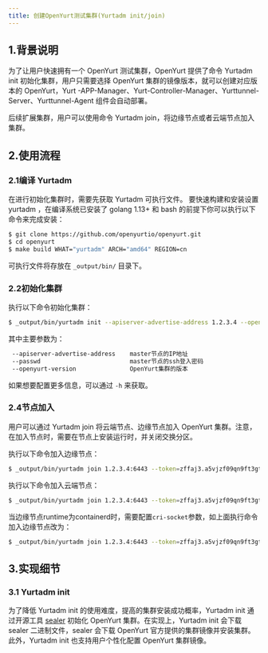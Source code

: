 ```yaml
---
title: 创建OpenYurt测试集群(Yurtadm init/join)
---
```


## 1.背景说明

为了让用户快速拥有一个 OpenYurt 测试集群，OpenYurt 提供了命令 Yurtadm init 初始化集群，用户只需要选择 OpenYurt 集群的镜像版本，就可以创建对应版本的 OpenYurt，Yurt -APP-Manager、Yurt-Controller-Manager、Yurttunnel-Server、Yurttunnel-Agent 组件会自动部署。

后续扩展集群，用户可以使用命令 Yurtadm join，将边缘节点或者云端节点加入集群。



## 2.使用流程

### 2.1编译 Yurtadm
在进行初始化集群时，需要先获取 Yurtadm 可执行文件。
要快速构建和安装设置 yurtadm ，在编译系统已安装了 golang 1.13+ 和 bash 的前提下你可以执行以下命令来完成安装：

```sh
$ git clone https://github.com/openyurtio/openyurt.git
$ cd openyurt
$ make build WHAT="yurtadm" ARCH="amd64" REGION=cn
```

可执行文件将存放在 `_output/bin/` 目录下。

### 2.2初始化集群

执行以下命令初始化集群：

```sh
$ _output/bin/yurtadm init --apiserver-advertise-address 1.2.3.4 --openyurt-version latest --passwd 1234
```

其中主要参数为：

```sh
 --apiserver-advertise-address    master节点的IP地址
 --passwd                         master节点的ssh登入密码
 --openyurt-version               OpenYurt集群的版本
```

如果想要配置更多信息，可以通过 `-h`  来获取。

### 2.4节点加入

用户可以通过 Yurtadm join 将云端节点、边缘节点加入 OpenYurt 集群。注意，在加入节点时，需要在节点上安装运行时，并关闭交换分区。

执行以下命令加入边缘节点：

```sh
$ _output/bin/yurtadm join 1.2.3.4:6443 --token=zffaj3.a5vjzf09qn9ft3gt --node-type=edge --discovery-token-unsafe-skip-ca-verification --v=5
```

执行以下命令加入云端节点：

```sh
$ _output/bin/yurtadm join 1.2.3.4:6443 --token=zffaj3.a5vjzf09qn9ft3gt --node-type=cloud --discovery-token-unsafe-skip-ca-verification --v=5
```
当边缘节点runtime为containerd时，需要配置`cri-socket`参数，如上面执行命令加入边缘节点改为：
```sh
$ _output/bin/yurtadm join 1.2.3.4:6443 --token=zffaj3.a5vjzf09qn9ft3gt --node-type=edge --discovery-token-unsafe-skip-ca-verification --cri-socket=/run/containerd/containerd.sock --v=5
```

## 3.实现细节
### 3.1 Yurtadm init
为了降低 Yurtadm init 的使用难度，提高的集群安装成功概率，Yurtadm init 通过开源工具 [sealer](https://github.com/alibaba/sealer)
初始化 OpenYurt 集群。在实现上，Yurtadm init 会下载 sealer 二进制文件，sealer 会下载 OpenYurt 官方提供的集群镜像并安装集群。
此外，Yurtadm init 也支持用户个性化配置 OpenYurt 集群镜像。


